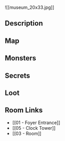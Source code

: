 ![[museum_20x33.jpg]]
## Description

## Map

## Monsters

## Secrets

## Loot

## Room Links

*  [[01 - Foyer Entrance]]
*  [[05 - Clock Tower]]
*  [[03 - Room]]